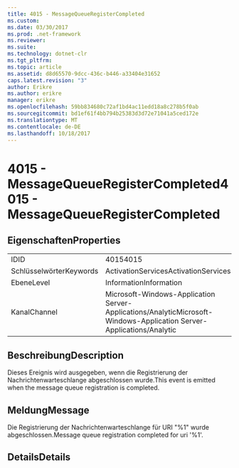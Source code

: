 ```yaml
---
title: 4015 - MessageQueueRegisterCompleted
ms.custom: 
ms.date: 03/30/2017
ms.prod: .net-framework
ms.reviewer: 
ms.suite: 
ms.technology: dotnet-clr
ms.tgt_pltfrm: 
ms.topic: article
ms.assetid: d8d65570-9dcc-436c-b446-a33404e31652
caps.latest.revision: "3"
author: Erikre
ms.author: erikre
manager: erikre
ms.openlocfilehash: 59bb834680c72af1bd4ac11edd18a8c278b5f0ab
ms.sourcegitcommit: bd1ef61f4bb794b25383d3d72e71041a5ced172e
ms.translationtype: MT
ms.contentlocale: de-DE
ms.lasthandoff: 10/18/2017
---
```

# <a name="4015---messagequeueregistercompleted"></a><span data-ttu-id="8aa9f-102">4015 - MessageQueueRegisterCompleted</span><span class="sxs-lookup"><span data-stu-id="8aa9f-102">4015 - MessageQueueRegisterCompleted</span></span>
## <a name="properties"></a><span data-ttu-id="8aa9f-103">Eigenschaften</span><span class="sxs-lookup"><span data-stu-id="8aa9f-103">Properties</span></span>  
  
|||  
|-|-|  
|<span data-ttu-id="8aa9f-104">ID</span><span class="sxs-lookup"><span data-stu-id="8aa9f-104">ID</span></span>|<span data-ttu-id="8aa9f-105">4015</span><span class="sxs-lookup"><span data-stu-id="8aa9f-105">4015</span></span>|  
|<span data-ttu-id="8aa9f-106">Schlüsselwörter</span><span class="sxs-lookup"><span data-stu-id="8aa9f-106">Keywords</span></span>|<span data-ttu-id="8aa9f-107">ActivationServices</span><span class="sxs-lookup"><span data-stu-id="8aa9f-107">ActivationServices</span></span>|  
|<span data-ttu-id="8aa9f-108">Ebene</span><span class="sxs-lookup"><span data-stu-id="8aa9f-108">Level</span></span>|<span data-ttu-id="8aa9f-109">Information</span><span class="sxs-lookup"><span data-stu-id="8aa9f-109">Information</span></span>|  
|<span data-ttu-id="8aa9f-110">Kanal</span><span class="sxs-lookup"><span data-stu-id="8aa9f-110">Channel</span></span>|<span data-ttu-id="8aa9f-111">Microsoft-Windows-Application Server-Applications/Analytic</span><span class="sxs-lookup"><span data-stu-id="8aa9f-111">Microsoft-Windows-Application Server-Applications/Analytic</span></span>|  
  
## <a name="description"></a><span data-ttu-id="8aa9f-112">Beschreibung</span><span class="sxs-lookup"><span data-stu-id="8aa9f-112">Description</span></span>  
 <span data-ttu-id="8aa9f-113">Dieses Ereignis wird ausgegeben, wenn die Registrierung der Nachrichtenwarteschlange abgeschlossen wurde.</span><span class="sxs-lookup"><span data-stu-id="8aa9f-113">This event is emitted when the message queue registration is completed.</span></span>  
  
## <a name="message"></a><span data-ttu-id="8aa9f-114">Meldung</span><span class="sxs-lookup"><span data-stu-id="8aa9f-114">Message</span></span>  
 <span data-ttu-id="8aa9f-115">Die Registrierung der Nachrichtenwarteschlange für URI "%1" wurde abgeschlossen.</span><span class="sxs-lookup"><span data-stu-id="8aa9f-115">Message queue registration completed for uri '%1'.</span></span>  
  
## <a name="details"></a><span data-ttu-id="8aa9f-116">Details</span><span class="sxs-lookup"><span data-stu-id="8aa9f-116">Details</span></span>
